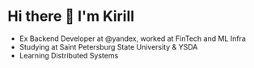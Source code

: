 # Hi there 👋 I'm Kirill
* Ex Backend Developer at @yandex, worked at FinTech and ML Infra
* Studying at Saint Petersburg State University & YSDA
* Learning Distributed Systems

